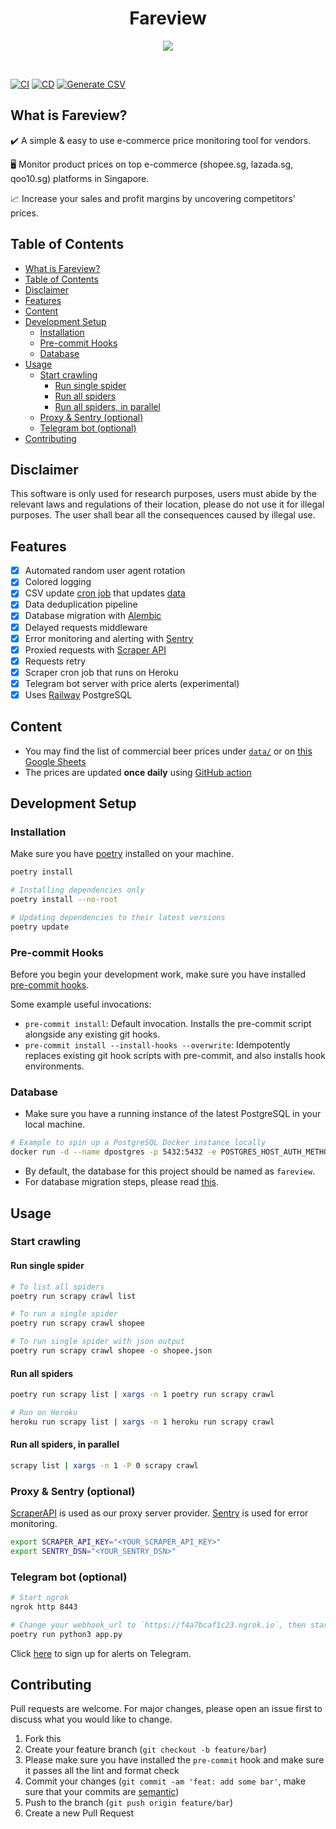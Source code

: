 <h1 align="center"><strong>Fareview</strong></h1>

<p align="center">
  <img width="auto" height="auto" src="https://media.giphy.com/media/3o6MbtelsDZdsbFB7i/giphy.gif">
</p>
<br />

[![CI](https://github.com/ngshiheng/fareview/actions/workflows/ci.yml/badge.svg)](https://github.com/ngshiheng/fareview/actions/workflows/ci.yml)
[![CD](https://github.com/ngshiheng/fareview/actions/workflows/cd.yml/badge.svg)](https://github.com/ngshiheng/fareview/actions/workflows/cd.yml)
[![Generate CSV](https://github.com/ngshiheng/fareview/actions/workflows/generate_csv.yml/badge.svg)](https://github.com/ngshiheng/fareview/actions/workflows/generate_csv.yml)

## What is Fareview?

✔️ A simple & easy to use e-commerce price monitoring tool for vendors.

🖥 Monitor product prices on top e-commerce (shopee.sg, lazada.sg, qoo10.sg) platforms in Singapore.

📈 Increase your sales and profit margins by uncovering competitors' prices.

## Table of Contents

- [What is Fareview?](#what-is-fareview)
- [Table of Contents](#table-of-contents)
- [Disclaimer](#disclaimer)
- [Features](#features)
- [Content](#content)
- [Development Setup](#development-setup)
  - [Installation](#installation)
  - [Pre-commit Hooks](#pre-commit-hooks)
  - [Database](#database)
- [Usage](#usage)
  - [Start crawling](#start-crawling)
    - [Run single spider](#run-single-spider)
    - [Run all spiders](#run-all-spiders)
    - [Run all spiders, in parallel](#run-all-spiders-in-parallel)
  - [Proxy & Sentry (optional)](#proxy--sentry-optional)
  - [Telegram bot (optional)](#telegram-bot-optional)
- [Contributing](#contributing)

## Disclaimer

This software is only used for research purposes, users must abide by the relevant laws and regulations of their location, please do not use it for illegal purposes. The user shall bear all the consequences caused by illegal use.

## Features

-   [x] Automated random user agent rotation
-   [x] Colored logging
-   [x] CSV update [cron job](./.github/workflows/generate_csv.yml) that updates [data](./data/)
-   [x] Data deduplication pipeline
-   [x] Database migration with [Alembic](https://alembic.sqlalchemy.org/en/latest/)
-   [x] Delayed requests middleware
-   [x] Error monitoring and alerting with [Sentry](https://sentry.io/)
-   [x] Proxied requests with [Scraper API](https://www.scraperapi.com/?fp_ref=jerryng)
-   [x] Requests retry
-   [x] Scraper cron job that runs on Heroku
-   [x] Telegram bot server with price alerts (experimental)
-   [x] Uses [Railway](https://railway.app?referralCode=jerrynsh) PostgreSQL

## Content

-   You may find the list of commercial beer prices under [`data/`](./data/) or on [this Google Sheets](https://s.jerrynsh.com/fareview)
-   The prices are updated **once daily** using [GitHub action](./.github/workflows/generate_csv.yml)

## Development Setup

### Installation

Make sure you have [poetry](https://python-poetry.org/docs/#installation) installed on your machine.

```sh
poetry install

# Installing dependencies only
poetry install --no-root

# Updating dependencies to their latest versions
poetry update
```

### Pre-commit Hooks

Before you begin your development work, make sure you have installed [pre-commit hooks](https://pre-commit.com/index.html#installation).

Some example useful invocations:

-   `pre-commit install`: Default invocation. Installs the pre-commit script alongside any existing git hooks.
-   `pre-commit install --install-hooks --overwrite`: Idempotently replaces existing git hook scripts with pre-commit, and also installs hook environments.

### Database

-   Make sure you have a running instance of the latest PostgreSQL in your local machine.

```sh
# Example to spin up a PostgreSQL Docker instance locally
docker run -d --name dpostgres -p 5432:5432 -e POSTGRES_HOST_AUTH_METHOD=trust postgres:latest
```

-   By default, the database for this project should be named as `fareview`.
-   For database migration steps, please read [this](alembic/README.md).

## Usage

### Start crawling

#### Run single spider

```sh
# To list all spiders
poetry run scrapy crawl list

# To run a single spider
poetry run scrapy crawl shopee

# To run single spider with json output
poetry run scrapy crawl shopee -o shopee.json
```

#### Run all spiders

```sh
poetry run scrapy list | xargs -n 1 poetry run scrapy crawl

# Run on Heroku
heroku run scrapy list | xargs -n 1 heroku run scrapy crawl
```

#### Run all spiders, in parallel

```sh
scrapy list | xargs -n 1 -P 0 scrapy crawl
```

### Proxy & Sentry (optional)

[ScraperAPI](https://www.scraperapi.com/?fp_ref=jerryng) is used as our proxy server provider. [Sentry](https://sentry.io/) is used for error monitoring.

```sh
export SCRAPER_API_KEY="<YOUR_SCRAPER_API_KEY>"
export SENTRY_DSN="<YOUR_SENTRY_DSN>"
```

### Telegram bot (optional)

```sh
# Start ngrok
ngrok http 8443

# Change your webhook_url to `https://f4a7bcaf1c23.ngrok.io`, then start app.py
poetry run python3 app.py
```

Click [here](https://t.me/FareviewBot) to sign up for alerts on Telegram.

## Contributing

Pull requests are welcome. For major changes, please open an issue first to discuss what you would like to change.

1. Fork this
2. Create your feature branch (`git checkout -b feature/bar`)
3. Please make sure you have installed the `pre-commit` hook and make sure it passes all the lint and format check
4. Commit your changes (`git commit -am 'feat: add some bar'`, make sure that your commits are [semantic](https://www.conventionalcommits.org/en/v1.0.0/#summary))
5. Push to the branch (`git push origin feature/bar`)
6. Create a new Pull Request
